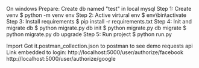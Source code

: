 On windows
Prepare: Create db named "test" in local mysql
Step 1: Create venv
    $ python -m venv env
Step 2: Active virtural env
    $ env\bin\activate
Step 3: Install requirements
    $ pip install -r requirements.txt
Step 4: Init and migrate db
    $ python migrate.py db init
    $ python migrate.py db migrate
    $ python migrate.py db upgrade
Step 5: Run project
    $ python run.py

Import Got it.postman_collection.json to postman to see demo requests api
Link embedded to login: http://localhost:5000/user/authorize/facebook
                        http://localhost:5000/user/authorize/google